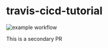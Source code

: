 # travis-cicd-tutorial
![example workflow](https://github.com/CaseyHoover/travis-cicd-tutorial/actions/workflows/main.yml/badge.svg)

This is a secondary PR
